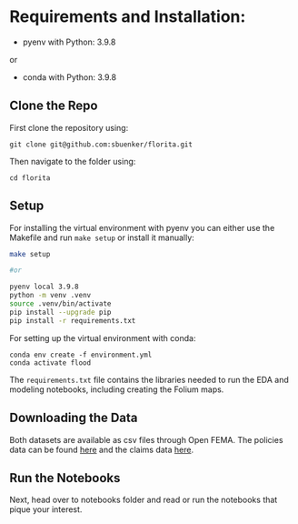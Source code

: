 # Requirements and Installation:

+ pyenv with Python: 3.9.8

or

+ conda with Python: 3.9.8

## Clone the Repo

First clone the repository using:

    git clone git@github.com:sbuenker/florita.git

Then navigate to the folder using:

    cd florita

## Setup

For installing the virtual environment with pyenv you can either use the Makefile and run `make setup` or install it manually:

```zsh
make setup

#or

pyenv local 3.9.8
python -m venv .venv
source .venv/bin/activate
pip install --upgrade pip
pip install -r requirements.txt
```

For setting up the virtual environment with conda:

```
conda env create -f environment.yml
conda activate flood
```

The `requirements.txt` file contains the libraries needed to run the EDA and modeling notebooks, including creating the Folium maps.

## Downloading the Data

Both datasets are available as csv files through Open FEMA. The policies data can be found [here](https://www.fema.gov/openfema-data-page/fima-nfip-redacted-policies-v1) and the claims data [here](https://www.fema.gov/openfema-data-page/fima-nfip-redacted-claims-v1).

## Run the Notebooks

Next, head over to notebooks folder and read or run the notebooks that pique your interest.

